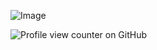 
![Image](https://github.com/user-attachments/assets/a2896b6d-4b7b-4d5a-87e2-0f0ee85fb8d5)



![Profile view counter on GitHub](https://komarev.com/ghpvc/?username=kagefumiw&color=33252E)
